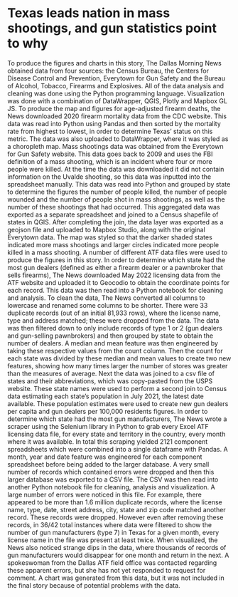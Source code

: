 # Texas leads nation in mass shootings, and gun statistics point to why

To produce the figures and charts in this story, The Dallas Morning News obtained data from four sources: the Census Bureau, the Centers for Disease Control and Prevention, Everytown for Gun Safety and the Bureau of Alcohol, Tobacco, Firearms and Explosives. All of the data analysis and cleaning was done using the Python programming language. Visualization was done with a combination of DataWrapper, QGIS, Plotly and Mapbox GL JS. 
To produce the map and figures for age-adjusted firearm deaths, the News downloaded 2020 firearm mortality data from the CDC website. This data was read into Python using Pandas and then sorted by the mortality rate from highest to lowest, in order to determine Texas’ status on this metric. The data was also uploaded to DataWrapper, where it was styled as a choropleth map. 
Mass shootings data was obtained from the Everytown for Gun Safety website. This data goes back to 2009 and uses the FBI definition of a mass shooting, which is an incident where four or more people were killed. At the time the data was downloaded it did not contain information on the Uvalde shooting, so this data was inputted into the spreadsheet manually. This data was read into Python and grouped by state to determine the figures the number of people killed, the number of people wounded and the number of people shot in mass shootings, as well as the number of these shootings that had occurred. This aggregated data was exported as a separate spreadsheet and  joined to a Census shapefile of states in QGIS. After completing the join, the data layer was exported as a geojson file and uploaded to Mapbox Studio, along with the original Everytown data. The map was styled so that the darker shaded states indicated more mass shootings and larger circles indicated more people killed in a mass shooting.
A number of different ATF data files were used to produce the figures in this story. In order to determine which state had the most gun dealers (defined as either a firearm dealer or a pawnbroker that sells firearms), The News downloaded May 2022 licensing data from the ATF website and uploaded it to Geocodio to obtain the coordinate points for each record. This data was then read into a Python notebook for cleaning and analysis. To clean the data, The News converted all columns to lowercase and renamed some columns to be shorter. There were 33 duplicate records (out of an initial 81,933 rows), where the license name, type and address matched; these were dropped from the data. The data was then filtered down to only include records of type 1 or 2 (gun dealers and gun-selling pawnbrokers)  and then grouped by state to obtain the number of dealers. A median and mean feature was then engineered by taking these respective values from the count column. Then the count for each state was divided by these median and mean values to create two new features, showing how many times larger the number of stores was greater than the measures of average. Next the data was joined to a csv file of states and their abbreviations, which was copy-pasted from the USPS website. These state names were used to perform a second join to Census data estimating each state’s population in July 2021, the latest date available. These population estimates were used to create new gun dealers per capita and gun dealers per 100,000 residents figures. 
In order to determine which state had the most gun manufacturers, The News wrote a scraper using the Selenium library in Python to grab every Excel ATF licensing data file, for every state and territory in the country, every month where it was available. In total this scraping yielded 2121 component spreadsheets which were combined into a single dataframe with Pandas. A month, year and date feature was engineered for each component spreadsheet before being added to the larger database. A very small number of records which contained errors were dropped and then this larger database was exported to a CSV file. The CSV was then read into another Python notebook file for cleaning, analysis and visualization. 
A large number of errors were noticed in this file. For example, there appeared to be more than 1.6 million duplicate records, where the license name, type, date, street address, city, state and zip code matched another record. These records were dropped. However even after removing these records, in 36/42 total instances where data were filtered to show the number of gun manufacturers (type 7) in Texas for a given month, every license name in the file was present at least twice. When visualized, the News also noticed strange dips in the data, where thousands of records of gun manufacturers would disappear for one month and return in the next. A spokeswoman from the Dallas ATF field office was contacted regarding these apparent errors, but she has not yet responded to request for comment. A chart was generated from this data, but it was not included in the final story because of potential problems with the data. 

